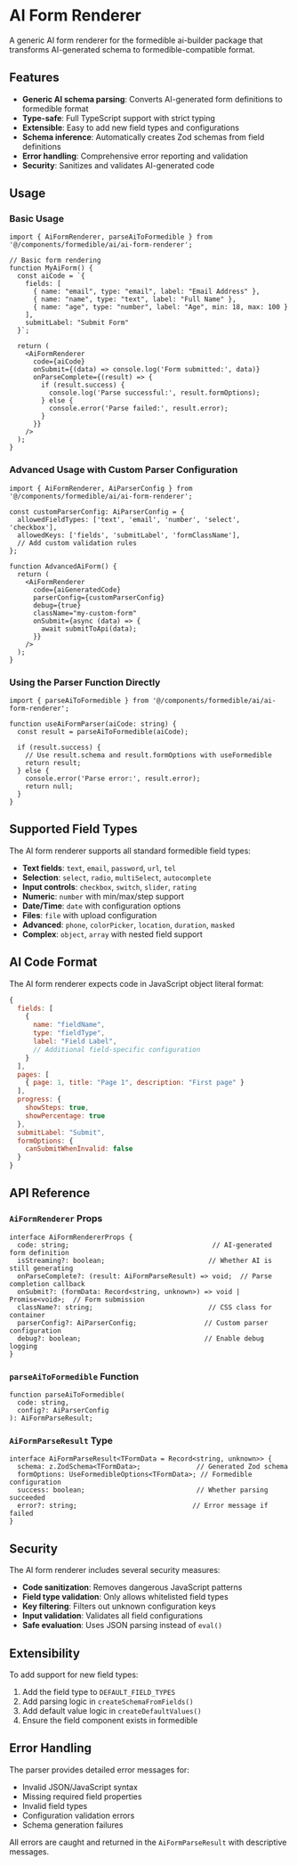 # AI Form Renderer

A generic AI form renderer for the formedible ai-builder package that transforms AI-generated schema to formedible-compatible format.

## Features

- **Generic AI schema parsing**: Converts AI-generated form definitions to formedible format
- **Type-safe**: Full TypeScript support with strict typing
- **Extensible**: Easy to add new field types and configurations
- **Schema inference**: Automatically creates Zod schemas from field definitions
- **Error handling**: Comprehensive error reporting and validation
- **Security**: Sanitizes and validates AI-generated code

## Usage

### Basic Usage

```tsx
import { AiFormRenderer, parseAiToFormedible } from '@/components/formedible/ai/ai-form-renderer';

// Basic form rendering
function MyAiForm() {
  const aiCode = `{
    fields: [
      { name: "email", type: "email", label: "Email Address" },
      { name: "name", type: "text", label: "Full Name" },
      { name: "age", type: "number", label: "Age", min: 18, max: 100 }
    ],
    submitLabel: "Submit Form"
  }`;

  return (
    <AiFormRenderer 
      code={aiCode}
      onSubmit={(data) => console.log('Form submitted:', data)}
      onParseComplete={(result) => {
        if (result.success) {
          console.log('Parse successful:', result.formOptions);
        } else {
          console.error('Parse failed:', result.error);
        }
      }}
    />
  );
}
```

### Advanced Usage with Custom Parser Configuration

```tsx
import { AiFormRenderer, AiParserConfig } from '@/components/formedible/ai/ai-form-renderer';

const customParserConfig: AiParserConfig = {
  allowedFieldTypes: ['text', 'email', 'number', 'select', 'checkbox'],
  allowedKeys: ['fields', 'submitLabel', 'formClassName'],
  // Add custom validation rules
};

function AdvancedAiForm() {
  return (
    <AiFormRenderer 
      code={aiGeneratedCode}
      parserConfig={customParserConfig}
      debug={true}
      className="my-custom-form"
      onSubmit={async (data) => {
        await submitToApi(data);
      }}
    />
  );
}
```

### Using the Parser Function Directly

```tsx
import { parseAiToFormedible } from '@/components/formedible/ai/ai-form-renderer';

function useAiFormParser(aiCode: string) {
  const result = parseAiToFormedible(aiCode);
  
  if (result.success) {
    // Use result.schema and result.formOptions with useFormedible
    return result;
  } else {
    console.error('Parse error:', result.error);
    return null;
  }
}
```

## Supported Field Types

The AI form renderer supports all standard formedible field types:

- **Text fields**: `text`, `email`, `password`, `url`, `tel`
- **Selection**: `select`, `radio`, `multiSelect`, `autocomplete`
- **Input controls**: `checkbox`, `switch`, `slider`, `rating`
- **Numeric**: `number` with min/max/step support
- **Date/Time**: `date` with configuration options
- **Files**: `file` with upload configuration
- **Advanced**: `phone`, `colorPicker`, `location`, `duration`, `masked`
- **Complex**: `object`, `array` with nested field support

## AI Code Format

The AI form renderer expects code in JavaScript object literal format:

```javascript
{
  fields: [
    {
      name: "fieldName",
      type: "fieldType",
      label: "Field Label",
      // Additional field-specific configuration
    }
  ],
  pages: [
    { page: 1, title: "Page 1", description: "First page" }
  ],
  progress: {
    showSteps: true,
    showPercentage: true
  },
  submitLabel: "Submit",
  formOptions: {
    canSubmitWhenInvalid: false
  }
}
```

## API Reference

### `AiFormRenderer` Props

```tsx
interface AiFormRendererProps {
  code: string;                                    // AI-generated form definition
  isStreaming?: boolean;                          // Whether AI is still generating
  onParseComplete?: (result: AiFormParseResult) => void;  // Parse completion callback
  onSubmit?: (formData: Record<string, unknown>) => void | Promise<void>;  // Form submission
  className?: string;                             // CSS class for container
  parserConfig?: AiParserConfig;                 // Custom parser configuration
  debug?: boolean;                               // Enable debug logging
}
```

### `parseAiToFormedible` Function

```tsx
function parseAiToFormedible(
  code: string, 
  config?: AiParserConfig
): AiFormParseResult;
```

### `AiFormParseResult` Type

```tsx
interface AiFormParseResult<TFormData = Record<string, unknown>> {
  schema: z.ZodSchema<TFormData>;              // Generated Zod schema
  formOptions: UseFormedibleOptions<TFormData>; // Formedible configuration
  success: boolean;                            // Whether parsing succeeded
  error?: string;                             // Error message if failed
}
```

## Security

The AI form renderer includes several security measures:

- **Code sanitization**: Removes dangerous JavaScript patterns
- **Field type validation**: Only allows whitelisted field types
- **Key filtering**: Filters out unknown configuration keys
- **Input validation**: Validates all field configurations
- **Safe evaluation**: Uses JSON parsing instead of `eval()`

## Extensibility

To add support for new field types:

1. Add the field type to `DEFAULT_FIELD_TYPES`
2. Add parsing logic in `createSchemaFromFields()`
3. Add default value logic in `createDefaultValues()`
4. Ensure the field component exists in formedible

## Error Handling

The parser provides detailed error messages for:

- Invalid JSON/JavaScript syntax
- Missing required field properties
- Invalid field types
- Configuration validation errors
- Schema generation failures

All errors are caught and returned in the `AiFormParseResult` with descriptive messages.